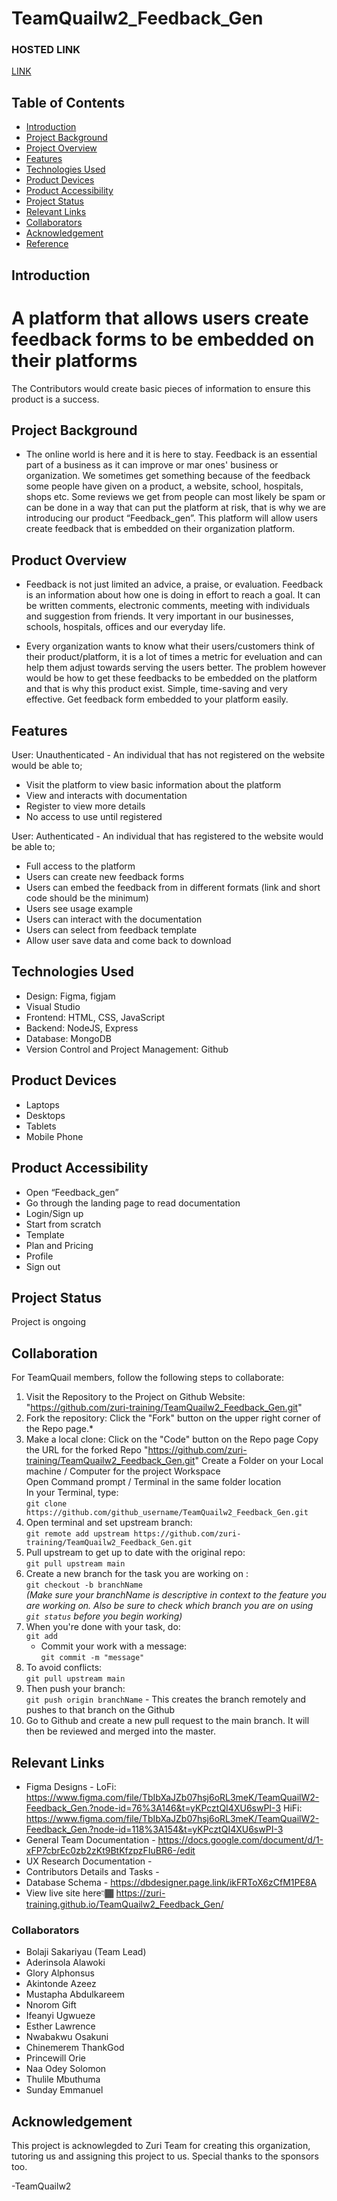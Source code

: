 # TeamQuailw2_Feedback_Gen

### **HOSTED LINK**
[LINK](https://zuri-training.github.io/TeamQuailw2_Feedback_Gen/)



## Table of Contents

* [Introduction](#introduction)
* [Project Background](#project-background)
* [Project Overview](#project-overview)
* [Features](#features)
* [Technologies Used](#technologies-used)
* [Product Devices](#product-devices)
* [Product Accessibility](#product-accessibility)
* [Project Status](#project-status)
* [Relevant Links](#relevant-links)
* [Collaborators](#collaborators)
* [Acknowledgement](#acknowledgement)
* [Reference](#reference)


## Introduction
A platform that allows users create feedback forms to be embedded on their platforms
============================================
The Contributors would create basic pieces of information to ensure this product is a success.

## Project Background
* The online world is here and it is here to stay. Feedback is an essential part of a business as it can improve or mar ones' business or organization. 
We sometimes get something because of the feedback some people have given on a product, a website, school, hospitals, shops etc. Some reviews we get from people can most likely be spam or can be done in a way that can put the platform at risk, that is why we are introducing our product “Feedback_gen”.
This platform will allow users create feedback that is embedded on their organization platform.

## Product Overview
* Feedback is not just limited an advice, a praise, or evaluation. Feedback is an information about how one is doing in effort to reach a goal. It can be written comments, electronic comments, meeting with individuals and suggestion from friends. It very important in our businesses, schools, hospitals, offices and our everyday life.

* Every organization wants to know what their users/customers think of their product/platform, it is a lot of times a metric for eveluation and can help them adjust towards serving the users better. The problem however would be how to get these feedbacks to be embedded on the platform and that is why this product exist. Simple, time-saving and very effective. Get feedback form embedded to your platform easily.

## Features

User: Unauthenticated - An individual that has not registered on the website would be able to;

* Visit the platform to view basic information about the platform
* View and interacts with documentation
* Register to view more details
* No access to use until registered

User: Authenticated - An individual that has registered to the website would be able to;
* Full access to the platform
* Users can create new feedback forms
* Users can embed the feedback from in different formats (link and short code should be the minimum)
* Users see usage example
* Users can interact with the documentation
* Users can select from feedback template
* Allow user save data and come back to download

## Technologies Used
* Design: Figma, figjam
* Visual Studio 
* Frontend: HTML, CSS, JavaScript
* Backend: NodeJS, Express
* Database: MongoDB
* Version Control and Project Management: Github

## Product Devices
* Laptops
* Desktops
* Tablets
* Mobile Phone

## Product Accessibility
* Open “Feedback_gen”
* Go through the landing page to read documentation
* Login/Sign up
* Start from scratch
* Template
* Plan and Pricing
* Profile
* Sign out

## Project Status
 Project is ongoing
 
## Collaboration
For TeamQuail members, follow the following steps to collaborate:
1. Visit the Repository to the Project on Github Website: "https://github.com/zuri-training/TeamQuailw2_Feedback_Gen.git" <br/>
2. Fork the repository: Click the "Fork" button on the upper right corner of the Repo page.* <br/>
3. Make a local clone: 
     Click on the "Code" button on the Repo page 
     Copy the URL for the forked Repo "https://github.com/zuri-training/TeamQuailw2_Feedback_Gen.git" 
     Create a Folder on your Local machine / Computer for the project Workspace <br/>
     Open Command prompt / Terminal in the same folder location <br/>
     In your Terminal, type: <br/>
        `git clone https://github.com/github_username/TeamQuailw2_Feedback_Gen.git`
4. Open terminal and set upstream branch: <br/>
    `git remote add upstream https://github.com/zuri-training/TeamQuailw2_Feedback_Gen.git`
5. Pull upstream to get up to date with the original repo:<br/>
    `git pull upstream main`
6. Create a new branch for the task you are working on :<br/>
    `git checkout -b branchName`<br/>
    *(Make sure your branchName is descriptive in context to the feature you are working on. Also be sure to check which branch you are on using `git status` before you begin working)*
7. When you're done with your task, do:<br/>
    `git add`<br/>
   - Commit your work with a message:<br/>
   `git commit -m "message"`
8. To avoid conflicts:<br/>
    `git pull upstream main`
9. Then push your branch:<br/>
    `git push origin branchName` - This creates the branch remotely and pushes to that branch on the Github
10. Go to Github and create a new pull request to the main branch. It will then be reviewed and merged into the master.

## Relevant Links
* Figma Designs -
 LoFi: https://www.figma.com/file/TbIbXaJZb07hsj6oRL3meK/TeamQuailW2-Feedback_Gen.?node-id=76%3A146&t=yKPcztQI4XU6swPI-3
 HiFi: https://www.figma.com/file/TbIbXaJZb07hsj6oRL3meK/TeamQuailW2-Feedback_Gen.?node-id=118%3A154&t=yKPcztQI4XU6swPI-3
* General Team Documentation - https://docs.google.com/document/d/1-xFP7cbrEc0zb2zKt9BtKfzpzFIuBR6-/edit 
* UX Research Documentation - 
* Contributors Details and Tasks - 
* Database Schema - https://dbdesigner.page.link/ikFRToX6zCfM1PE8A
* View live site here👇🏾 
https://zuri-training.github.io/TeamQuailw2_Feedback_Gen/

### Collaborators
* Bolaji Sakariyau (Team Lead)
* Aderinsola Alawoki
* Glory Alphonsus
* Akintonde Azeez
* Mustapha Abdulkareem
* Nnorom Gift
* Ifeanyi Ugwueze
* Esther Lawrence
* Nwabakwu Osakuni
* Chinemerem ThankGod
* Princewill Orie
* Naa Odey Solomon
* Thulile Mbuthuma
* Sunday Emmanuel

## Acknowledgement

This project is acknowlegded to Zuri Team for creating this organization, tutoring us and assigning this project to us.
Special thanks to the sponsors too.

-TeamQuailw2







